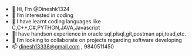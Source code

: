- 👋 Hi, I’m @Dineshk1324
- 👀 I’m interested in coding
- 🌱 I have learnt coding languages like C,C++,C#,PYTHON,JAVA,Javascript
- 🌱I have handson experience in oracle sql,plsql,git,postman api,toad,etc.
- 💞️ I’m looking to collaborate on projects regarding software developing
- 📫 dinesh13338@gmail.com , 9840511450

<!---
Dineshk1324/Dineshk1324 is a ✨ special ✨ repository because its `README.md` (this file) appears on your GitHub profile.
You can click the Preview link to take a look at your changes.
--->
